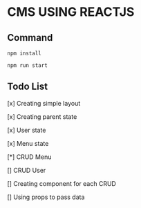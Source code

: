 # CMS USING REACTJS

## Command

```
npm install

npm run start
```

## Todo List

[x] Creating simple layout

[x] Creating parent state

  [x] User state

  [x] Menu state

[*] CRUD Menu

[] CRUD User

[] Creating component for each CRUD

[] Using props to pass data
